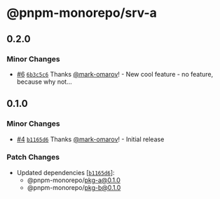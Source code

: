 # @pnpm-monorepo/srv-a

## 0.2.0

### Minor Changes

- [#6](https://github.com/mark-omarov/pnpm-monorepo/pull/6) [`6b3c5c6`](https://github.com/mark-omarov/pnpm-monorepo/commit/6b3c5c62568efad6f38889a2fea0426ee6db91d4) Thanks [@mark-omarov](https://github.com/mark-omarov)! - New cool feature - no feature, because why not...

## 0.1.0

### Minor Changes

- [#4](https://github.com/mark-omarov/pnpm-monorepo/pull/4) [`b1165d6`](https://github.com/mark-omarov/pnpm-monorepo/commit/b1165d683ca3a07cee7c012ddd38cddd133eabe5) Thanks [@mark-omarov](https://github.com/mark-omarov)! - Initial release

### Patch Changes

- Updated dependencies [[`b1165d6`](https://github.com/mark-omarov/pnpm-monorepo/commit/b1165d683ca3a07cee7c012ddd38cddd133eabe5)]:
  - @pnpm-monorepo/pkg-a@0.1.0
  - @pnpm-monorepo/pkg-b@0.1.0
